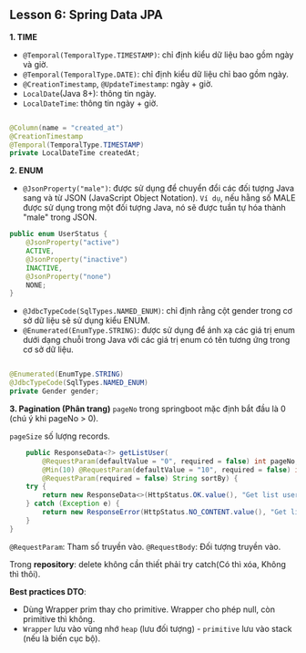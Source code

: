 ## Lesson 6: Spring Data JPA

**1. TIME**

- `@Temporal(TemporalType.TIMESTAMP)`: chỉ định kiểu dữ liệu bao gồm ngày và giờ.
- `@Temporal(TemporalType.DATE)`: chỉ định kiểu dữ liệu chỉ bao gồm ngày.
- `@CreationTimestamp`, `@UpdateTimestamp`: ngày + giờ.
- `LocalDate`(Java 8+): thông tin ngày.
- `LocalDateTime`: thông tin ngày + giờ.

```java

@Column(name = "created_at")
@CreationTimestamp
@Temporal(TemporalType.TIMESTAMP)
private LocalDateTime createdAt;
```

**2. ENUM**

- `@JsonProperty("male")`: được sử dụng để chuyển đổi các đối tượng Java sang và từ JSON (JavaScript Object Notation).
  `Ví dụ`, nếu hằng số MALE được sử dụng trong một đối tượng Java, nó sẽ được tuần tự hóa thành "male" trong JSON.

```java
public enum UserStatus {
    @JsonProperty("active")
    ACTIVE,
    @JsonProperty("inactive")
    INACTIVE,
    @JsonProperty("none")
    NONE;
}
```

- `@JdbcTypeCode(SqlTypes.NAMED_ENUM)`: chỉ định rằng cột gender trong cơ sở dữ liệu sẽ sử dụng kiểu ENUM.
- `@Enumerated(EnumType.STRING)`: được sử dụng để ánh xạ các giá trị enum dưới dạng chuỗi trong Java với các giá trị
  enum có tên tương ứng trong cơ sở dữ liệu.

```java

@Enumerated(EnumType.STRING)
@JdbcTypeCode(SqlTypes.NAMED_ENUM)
private Gender gender;
  ```
**3. Pagination (Phân trang)**
`pageNo` trong springboot mặc định bắt đầu là 0 (chú ý khi pageNo > 0).

`pageSize` số lượng records.

```java
    public ResponseData<?> getListUser(
        @RequestParam(defaultValue = "0", required = false) int pageNo,
        @Min(10) @RequestParam(defaultValue = "10", required = false) int pageSize,
        @RequestParam(required = false) String sortBy) {
    try {
        return new ResponseData<>(HttpStatus.OK.value(), "Get list user successfully !", userService.getAllUsersWithSortBy(pageNo, pageSize, sortBy));
    } catch (Exception e) {
        return new ResponseError(HttpStatus.NO_CONTENT.value(), "Get list user fail !");
    }
}
```

`@RequestParam`: Tham số truyền vào.
`@RequestBody`: Đối tượng truyền vào.

Trong **repository**: delete không cần thiết phải try catch(Có thì xóa, Không thì thôi).

**Best practices DTO**:

- Dùng Wrapper prim thay cho primitive. Wrapper cho phép null, còn primitive thì không.
- `Wrapper` lưu vào vùng nhớ `heap` (lưu đối tượng) - `primitive` lưu vào stack (nếu là biến cục bộ).
